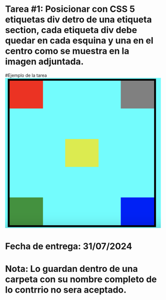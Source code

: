 # Tarea #1: Posicionar con CSS 5 etiquetas div detro de una etiqueta section, cada etiqueta div debe quedar en cada esquina y una en el centro como se muestra en la imagen adjuntada.

#Ejemplo de la tarea
![Ejemplo:](imagen.png)
# Fecha de entrega: 31/07/2024

# Nota: Lo guardan dentro de una carpeta con su nombre completo de lo contrrio no sera aceptado.

